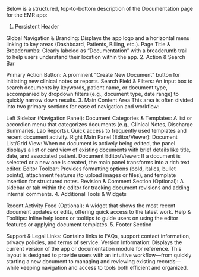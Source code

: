 Below is a structured, top-to-bottom description of the Documentation page for the EMR app:

1. Persistent Header

Global Navigation & Branding:
Displays the app logo and a horizontal menu linking to key areas (Dashboard, Patients, Billing, etc.).
Page Title & Breadcrumbs:
Clearly labeled as “Documentation” with a breadcrumb trail to help users understand their location within the app.
2. Action & Search Bar

Primary Action Button:
A prominent “Create New Document” button for initiating new clinical notes or reports.
Search Field & Filters:
An input box to search documents by keywords, patient name, or document type, accompanied by dropdown filters (e.g., document type, date range) to quickly narrow down results.
3. Main Content Area
This area is often divided into two primary sections for ease of navigation and workflow:

Left Sidebar (Navigation Panel):
Document Categories & Templates:
A list or accordion menu that categorizes documents (e.g., Clinical Notes, Discharge Summaries, Lab Reports).
Quick access to frequently used templates and recent document activity.
Right Main Panel (Editor/Viewer):
Document List/Grid View:
When no document is actively being edited, the panel displays a list or card view of existing documents with brief details like title, date, and associated patient.
Document Editor/Viewer:
If a document is selected or a new one is created, the main panel transforms into a rich text editor.
Editor Toolbar:
Provides formatting options (bold, italics, bullet points), attachment features (to upload images or files), and template insertion for structured notes.
Revision & Comment Section (Optional):
A sidebar or tab within the editor for tracking document revisions and adding internal comments.
4. Additional Tools & Widgets

Recent Activity Feed (Optional):
A widget that shows the most recent document updates or edits, offering quick access to the latest work.
Help & Tooltips:
Inline help icons or tooltips to guide users on using the editor features or applying document templates.
5. Footer Section

Support & Legal Links:
Contains links to FAQs, support contact information, privacy policies, and terms of service.
Version Information:
Displays the current version of the app or documentation module for reference.
This layout is designed to provide users with an intuitive workflow—from quickly starting a new document to managing and reviewing existing records—while keeping navigation and access to tools both efficient and organized.

